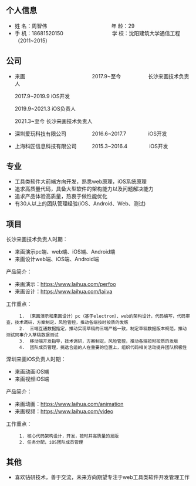 ## 个人信息 
* 姓 名：周智伟&emsp;&emsp;&emsp;&emsp;&emsp;&emsp;&emsp;&emsp;&emsp;&emsp;&emsp;&emsp;&ensp;年 龄：29  
* 手 机：18681520150&emsp;&emsp;&emsp;&emsp;&emsp;&emsp;&ensp;&ensp;&ensp;&ensp;&ensp;&ensp;&ensp;学 校：沈阳建筑大学通信工程（2011~2015）    

## 公司

* 来画&emsp;&emsp;&emsp;&emsp;&emsp;&emsp;&ensp;&emsp;&emsp;&emsp;&ensp;&emsp;&emsp;&emsp;2017.9~至今&emsp;&emsp;&emsp;&emsp;&emsp; 长沙来画技术负责人
    
    2017.9~2019.9 iOS开发

    2019.9~2021.3 iOS负责人

    2021.3~至今   长沙来画技术负责人      
* 深圳爱玩科技有限公司&emsp;&emsp;&emsp;&emsp;&emsp;2016.6~2017.7&emsp;&emsp;&emsp;&emsp; iOS开发         
* 上海科匠信息科技有限公司&emsp;&emsp;&emsp;2015.3~2016.4&emsp;&emsp;&emsp;&emsp; iOS开发  

## 专业

* 工具类软件大前端方向开发，熟悉web原理，iOS系统原理
* 追求高质量代码，具备大型软件的架构能力以及问题解决能力
* 追求产品体验高质量，热衷于做性能优化
* 有30人以上的团队管理经验(iOS、Android、Web、测试)

## 项目
长沙来画技术负责人时期：

* 来画演示pc端、web端、iOS端、Android端
* 来画设计web端、iOS端、Android端

产品简介：
* 来画演示：https://www.laihua.com/perfoo 
* 来画设计：https://www.laihua.com/laiiva

工作重点：
         
         1. （来画演示和来画设计）pc（基于electron）、web的架构设计，代码编写，代码审查，技术调研，方案制定，风险管控，推动各端按时按质的发版
         2.  三端互通数据指定，推动实现草稿的三端严格一致，制定草稿数据版本规范，推动测试同事介入草稿数据测试
         3.  移动端开发指导，技术调研，方案制定，风险管控，推动各端按时按质的发版
         4.  团队成员管理，挑选合适的人在重要的位置上，组织代码相关活动提升团队积极性

深圳来画iOS负责人时期：
* 来画动画iOS端
* 来画视频iOS端

产品简介：
* 来画动画：https://www.laihua.com/animation
* 来画视频：https://www.laihua.com/video

工作重点：

         1. 核心代码架构设计，开发，按时并高质量的发版
         2. 任务分配，iOS团队成员管理


## 其他
* 喜欢钻研技术，善于交流，未来方向期望专注于web工具类软件开发管理工作
